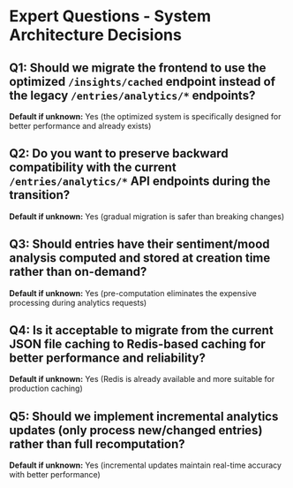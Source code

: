 # Expert Questions - System Architecture Decisions

## Q1: Should we migrate the frontend to use the optimized `/insights/cached` endpoint instead of the legacy `/entries/analytics/*` endpoints?
**Default if unknown:** Yes (the optimized system is specifically designed for better performance and already exists)

## Q2: Do you want to preserve backward compatibility with the current `/entries/analytics/*` API endpoints during the transition?
**Default if unknown:** Yes (gradual migration is safer than breaking changes)

## Q3: Should entries have their sentiment/mood analysis computed and stored at creation time rather than on-demand?
**Default if unknown:** Yes (pre-computation eliminates the expensive processing during analytics requests)

## Q4: Is it acceptable to migrate from the current JSON file caching to Redis-based caching for better performance and reliability?
**Default if unknown:** Yes (Redis is already available and more suitable for production caching)

## Q5: Should we implement incremental analytics updates (only process new/changed entries) rather than full recomputation?
**Default if unknown:** Yes (incremental updates maintain real-time accuracy with better performance)